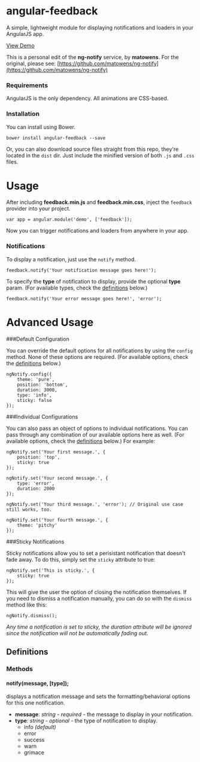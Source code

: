 # angular-feedback

A simple, lightweight module for displaying notifications and loaders in your AngularJS app.

[View Demo](http://andreipfeiffer.github.io/feedback/)

This is a personal edit of the __ng-notify__ service, by __matowens__.
For the original, please see: [https://github.com/matowens/ng-notify](https://github.com/matowens/ng-notify)

### Requirements

AngularJS is the only dependency.  All animations are CSS-based.

### Installation

You can install using Bower.

    bower install angular-feedback --save

Or, you can also download source files straight from this repo, they're located in the `dist` dir.
Just include the minified version of both `.js` and `.css` files.

# Usage

After including **feedback.min.js** and **feedback.min.css**, inject the `feedback` provider into your project.

    var app = angular.module('demo', ['feedback']);

Now you can trigger notifications and loaders from anywhere in your app.

### Notifications

To display a notification, just use the `notify` method.

    feedback.notify('Your notification message goes here!');

To specify the **type** of notification to display, provide the optional **type** param. (For available types, check the [definitions](#definitions) below.)

    feedback.notify('Your error message goes here!', 'error');

Advanced Usage
==============

###Default Configuration

You can override the default options for all notifications by using the `config` method.  None of these options are required. (For available options, check the [definitions](#definitions) below.)

    ngNotify.config({
        theme: 'pure',
        position: 'bottom',
        duration: 3000,
        type: 'info',
        sticky: false
    });

###Individual Configurations

You can also pass an object of options to individual notifications.  You can pass through any combination of our available options here as well.  (For available options, check the [definitions](#definitions) below.)  For example:

    ngNotify.set('Your first message.', {
        position: 'top',
        sticky: true
    });

    ngNotify.set('Your second message.', {
        type: 'error',
        duration: 2000
    });

    ngNotify.set('Your third message.', 'error'); // Original use case still works, too.

    ngNotify.set('Your fourth message.', {
        theme: 'pitchy'
    });

###Sticky Notifications

Sticky notifications allow you to set a perisistant notification that doesn't fade away.  To do this, simply set the `sticky` attribute to true:

    ngNotify.set('This is sticky.', {
        sticky: true
    });

This will give the user the option of closing the notification themselves.  If you need to dismiss a notification manually, you can do so with the `dismiss` method like this:
    
    ngNotify.dismiss();

*Any time a notification is set to sticky, the duration attribute will be ignored since the notification will not be automatically fading out.*

## Definitions

### Methods

#### notify(message, [type]);
displays a notification message and sets the formatting/behavioral options for this one notification.
- **message**: *string* - *required* - the message to display in your notification.
- **type**: *string* - *optional* - the type of notification to display.
    - info *(default)*
    - error
    - success
    - warn
    - grimace
